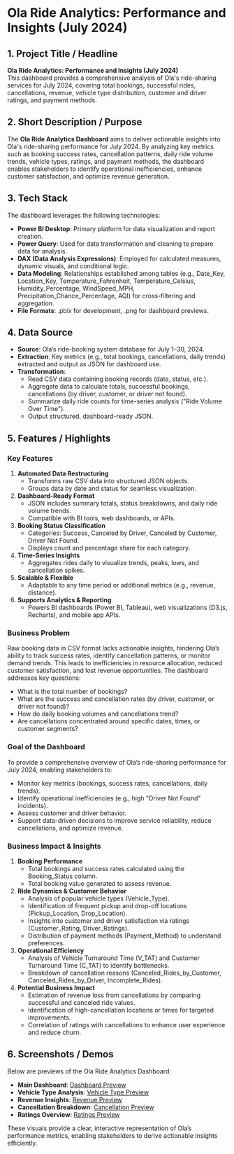  # Ola Ride Analytics: Performance and Insights (July 2024)

## 1. Project Title / Headline
**Ola Ride Analytics: Performance and Insights (July 2024)**  
This dashboard provides a comprehensive analysis of Ola's ride-sharing services for July 2024, covering total bookings, successful rides, cancellations, revenue, vehicle type distribution, customer and driver ratings, and payment methods.

## 2. Short Description / Purpose
The **Ola Ride Analytics Dashboard** aims to deliver actionable insights into Ola's ride-sharing performance for July 2024. By analyzing key metrics such as booking success rates, cancellation patterns, daily ride volume trends, vehicle types, ratings, and payment methods, the dashboard enables stakeholders to identify operational inefficiencies, enhance customer satisfaction, and optimize revenue generation.

## 3. Tech Stack
The dashboard leverages the following technologies:  
- **Power BI Desktop**: Primary platform for data visualization and report creation.  
- **Power Query**: Used for data transformation and cleaning to prepare data for analysis.  
- **DAX (Data Analysis Expressions)**: Employed for calculated measures, dynamic visuals, and conditional logic.  
- **Data Modeling**: Relationships established among tables (e.g., Date_Key, Location_Key, Temperature_Fahrenheit, Temperature_Celsius, Humidity_Percentage, WindSpeed_MPH, Precipitation_Chance_Percentage, AQI) for cross-filtering and aggregation.  
- **File Formats**: .pbix for development, .png for dashboard previews.

## 4. Data Source
- **Source**: Ola’s ride-booking system database for July 1–30, 2024.  
- **Extraction**: Key metrics (e.g., total bookings, cancellations, daily trends) extracted and output as JSON for dashboard use.  
- **Transformation**:  
  - Read CSV data containing booking records (date, status, etc.).  
  - Aggregate data to calculate totals, successful bookings, cancellations (by driver, customer, or driver not found).  
  - Summarize daily ride counts for time-series analysis ("Ride Volume Over Time").  
  - Output structured, dashboard-ready JSON.  

## 5. Features / Highlights
### Key Features
1. **Automated Data Restructuring**  
   - Transforms raw CSV data into structured JSON objects.  
   - Groups data by date and status for seamless visualization.  
2. **Dashboard-Ready Format**  
   - JSON includes summary totals, status breakdowns, and daily ride volume trends.  
   - Compatible with BI tools, web dashboards, or APIs.  
3. **Booking Status Classification**  
   - Categories: Success, Canceled by Driver, Canceled by Customer, Driver Not Found.  
   - Displays count and percentage share for each category.  
4. **Time-Series Insights**  
   - Aggregates rides daily to visualize trends, peaks, lows, and cancellation spikes.  
5. **Scalable & Flexible**  
   - Adaptable to any time period or additional metrics (e.g., revenue, distance).  
6. **Supports Analytics & Reporting**  
   - Powers BI dashboards (Power BI, Tableau), web visualizations (D3.js, Recharts), and mobile app APIs.

### Business Problem
Raw booking data in CSV format lacks actionable insights, hindering Ola’s ability to track success rates, identify cancellation patterns, or monitor demand trends. This leads to inefficiencies in resource allocation, reduced customer satisfaction, and lost revenue opportunities. The dashboard addresses key questions:  
- What is the total number of bookings?  
- What are the success and cancellation rates (by driver, customer, or driver not found)?  
- How do daily booking volumes and cancellations trend?  
- Are cancellations concentrated around specific dates, times, or customer segments?  

### Goal of the Dashboard
To provide a comprehensive overview of Ola’s ride-sharing performance for July 2024, enabling stakeholders to:  
- Monitor key metrics (bookings, success rates, cancellations, daily trends).  
- Identify operational inefficiencies (e.g., high "Driver Not Found" incidents).  
- Assess customer and driver behavior.  
- Support data-driven decisions to improve service reliability, reduce cancellations, and optimize revenue.

### Business Impact & Insights
1. **Booking Performance**  
   - Total bookings and success rates calculated using the Booking_Status column.  
   - Total booking value generated to assess revenue.  
2. **Ride Dynamics & Customer Behavior**  
   - Analysis of popular vehicle types (Vehicle_Type).  
   - Identification of frequent pickup and drop-off locations (Pickup_Location, Drop_Location).  
   - Insights into customer and driver satisfaction via ratings (Customer_Rating, Driver_Ratings).  
   - Distribution of payment methods (Payment_Method) to understand preferences.  
3. **Operational Efficiency**  
   - Analysis of Vehicle Turnaround Time (V_TAT) and Customer Turnaround Time (C_TAT) to identify bottlenecks.  
   - Breakdown of cancellation reasons (Canceled_Rides_by_Customer, Canceled_Rides_by_Driver, Incomplete_Rides).  
4. **Potential Business Impact**  
   - Estimation of revenue loss from cancellations by comparing successful and canceled ride values.  
   - Identification of high-cancellation locations or times for targeted improvements.  
   - Correlation of ratings with cancellations to enhance user experience and reduce churn.

## 6. Screenshots / Demos
Below are previews of the Ola Ride Analytics Dashboard:  
- **Main Dashboard**: [Dashboard Preview](https://github.com/PawanKumar7264/OLA_DASHBOARD/blob/main/Snapshort_%20dashboard%20.png)  
- **Vehicle Type Analysis**: [Vehicle Type Preview](https://github.com/PawanKumar7264/OLA_DASHBOARD/blob/main/snapshot_vechicle.png)  
- **Revenue Insights**: [Revenue Preview](https://github.com/PawanKumar7264/OLA_DASHBOARD/blob/main/snapshot_revenu%20(2).png)  
- **Cancellation Breakdown**: [Cancellation Preview](https://github.com/PawanKumar7264/OLA_DASHBOARD/blob/main/cancelation_of_snapshot.png)  
- **Ratings Overview**: [Ratings Preview](https://github.com/PawanKumar7264/OLA_DASHBOARD/blob/main/snapshot_rating.png)  

These visuals provide a clear, interactive representation of Ola’s performance metrics, enabling stakeholders to derive actionable insights efficiently.
